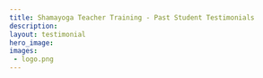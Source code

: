 ```yaml
---
title: Shamayoga Teacher Training - Past Student Testimonials
description:
layout: testimonial
hero_image:
images:
 - logo.png
---
```


